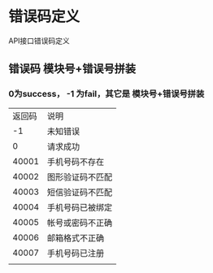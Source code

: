 # 错误码定义

API接口错误码定义

## 错误码 模块号+错误号拼装
### 0为success， -1 为fail，其它是 模块号+错误号拼装

  	   
  

<table>
   <tr>
      <td>返回码</td>
      <td>说明</td>
   </tr>
   <tr>
      <td>-1</td>
      <td>未知错误</td>
   </tr>
   <tr>
      <td>0</td>
      <td>请求成功</td>
   </tr>
   <tr>
      <td>40001</td>
      <td>手机号码不存在</td>
   </tr>
   <tr>
      <td>40002</td>
      <td>图形验证码不匹配</td>
   </tr>
   <tr>
      <td>40003</td>
      <td>短信验证码不匹配</td>
   </tr>
   <tr>
      <td>40004</td>
      <td>手机号码已被绑定</td>
   </tr>
   <tr>
      <td>40005</td>
      <td>帐号或密码不正确</td>
   </tr>
   <tr>
      <td>40006</td>
      <td>邮箱格式不正确</td>
   </tr>
   <tr>
      <td>40007</td>
      <td>手机号码已注册</td>
   </tr>
   <tr>
      <td></td>
   </tr>
</table>
    